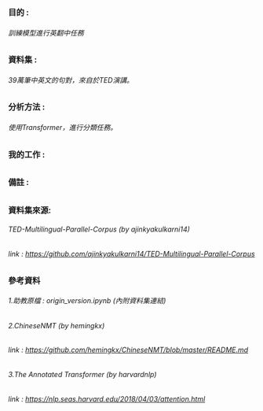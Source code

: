 ### 目的 :
###### 訓練模型進行英翻中任務

### 資料集 : 
###### 39萬筆中英文的句對，來自於TED演講。

### 分析方法 : 
###### 使用Transformer，進行分類任務。

### 我的工作 : 
###### 
###### 
###### 

### 備註 :
###### 
###### 

### 資料集來源:
###### TED-Multilingual-Parallel-Corpus (by ajinkyakulkarni14)
###### link : https://github.com/ajinkyakulkarni14/TED-Multilingual-Parallel-Corpus

### 參考資料
###### 1.助教原檔 : origin_version.ipynb (內附資料集連結)
###### 2.ChineseNMT (by hemingkx)
######   link : https://github.com/hemingkx/ChineseNMT/blob/master/README.md
###### 3.The Annotated Transformer (by harvardnlp)
######   link : https://nlp.seas.harvard.edu/2018/04/03/attention.html

